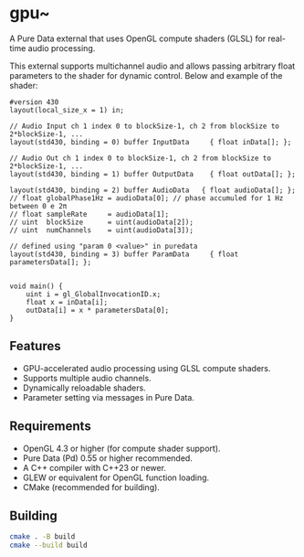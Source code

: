 # gpu~

A Pure Data external that uses OpenGL compute shaders (GLSL) for real-time audio processing.

This external supports multichannel audio and allows passing arbitrary float parameters to the shader for dynamic control. Below and example of the shader:

``` gsl
#version 430
layout(local_size_x = 1) in;

// Audio Input ch 1 index 0 to blockSize-1, ch 2 from blockSize to 2*blockSize-1, ...
layout(std430, binding = 0) buffer InputData     { float inData[]; };

// Audio Out ch 1 index 0 to blockSize-1, ch 2 from blockSize to 2*blockSize-1, ...
layout(std430, binding = 1) buffer OutputData    { float outData[]; };

layout(std430, binding = 2) buffer AudioData   { float audioData[]; };
// float globalPhase1Hz = audioData[0]; // phase accumuled for 1 Hz between 0 e 2π
// float sampleRate     = audioData[1];
// uint  blockSize      = uint(audioData[2]);
// uint  numChannels    = uint(audioData[3]);

// defined using "param 0 <value>" in puredata
layout(std430, binding = 3) buffer ParamData     { float parametersData[]; };


void main() {
    uint i = gl_GlobalInvocationID.x;
    float x = inData[i];
    outData[i] = x * parametersData[0];
}
```

## Features

- GPU-accelerated audio processing using GLSL compute shaders.
- Supports multiple audio channels.
- Dynamically reloadable shaders.
- Parameter setting via messages in Pure Data.

## Requirements

- OpenGL 4.3 or higher (for compute shader support).
- Pure Data (Pd) 0.55 or higher recommended.
- A C++ compiler with C++23 or newer.
- GLEW or equivalent for OpenGL function loading.
- CMake (recommended for building).

## Building

```sh
cmake . -B build
cmake --build build
```

